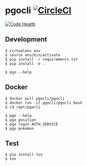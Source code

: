 # pgocli [![CircleCI](https://circleci.com/gh/pgocli/pgocli.svg?style=svg)](https://circleci.com/gh/pgocli/pgocli)

[![Code Health](https://landscape.io/github/pgocli/pgocli/master/landscape.svg?style=flat)](https://landscape.io/github/pgocli/pgocli/master)

## Development

```shell
$ virtualenv env
$ source env/bin/activate
$ pip install -r requirements.txt
$ pip install -e .

$ pgo --help
```

## Docker

```shell
$ docker pull pgocli/pgocli
$ docker run -it pgocli/pgocli bash
$ cd /opt/pgocli

$ pgo --help
$ pgo position
$ pgo login AUTH_SERVICE
$ pgo pokemon
```

## Test

```shell
$ pip install tox
$ tox
```
